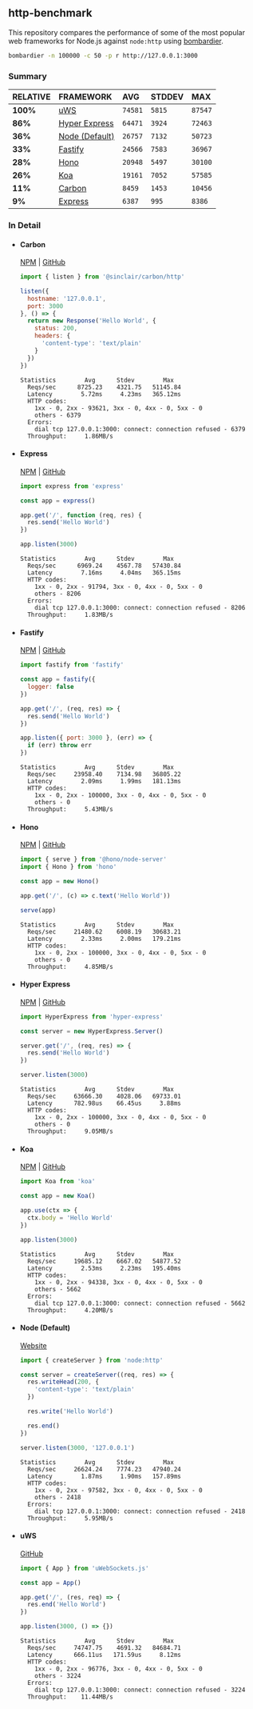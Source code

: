 ## http-benchmark

This repository compares the performance of some of the most popular web frameworks for Node.js against `node:http` using [bombardier](https://github.com/codesenberg/bombardier).

```bash
bombardier -n 100000 -c 50 -p r http://127.0.0.1:3000
```

### Summary

| RELATIVE | FRAMEWORK | AVG | STDDEV | MAX |
| :--- | :--- | :--- | :--- | :--- |
| **100%** | [uWS](#uws) | `74581` | `5815` | `87547` |
| **86%** | [Hyper Express](#hyper-express) | `64471` | `3924` | `72463` |
| **36%** | [Node (Default)](#node-default) | `26757` | `7132` | `50723` |
| **33%** | [Fastify](#fastify) | `24566` | `7583` | `36967` |
| **28%** | [Hono](#hono) | `20948` | `5497` | `30100` |
| **26%** | [Koa](#koa) | `19161` | `7052` | `57585` |
| **11%** | [Carbon](#carbon) | `8459` | `1453` | `10456` |
| **9%** | [Express](#express) | `6387` | `995` | `8386` |


### In Detail

- #### Carbon
  [NPM](https://npmjs.com/@sinclair/carbon) | [GitHub](https://github.com/sinclairzx81/carbon)
  ```js
  import { listen } from '@sinclair/carbon/http'

  listen({
    hostname: '127.0.0.1',
    port: 3000
  }, () => {
    return new Response('Hello World', {
      status: 200,
      headers: {
        'content-type': 'text/plain'
      }
    })
  })
  ```

  ```
  Statistics        Avg      Stdev        Max
    Reqs/sec      8725.23    4321.75   51145.84
    Latency        5.72ms     4.23ms   365.12ms
    HTTP codes:
      1xx - 0, 2xx - 93621, 3xx - 0, 4xx - 0, 5xx - 0
      others - 6379
    Errors:
      dial tcp 127.0.0.1:3000: connect: connection refused - 6379
    Throughput:     1.86MB/s
  ```

- #### Express
  [NPM](https://npmjs.com/express) | [GitHub](https://github.com/expressjs/express)
  ```js
  import express from 'express'

  const app = express()

  app.get('/', function (req, res) {
    res.send('Hello World')
  })

  app.listen(3000)
  ```

  ```
  Statistics        Avg      Stdev        Max
    Reqs/sec      6969.24    4567.78   57430.84
    Latency        7.16ms     4.04ms   365.15ms
    HTTP codes:
      1xx - 0, 2xx - 91794, 3xx - 0, 4xx - 0, 5xx - 0
      others - 8206
    Errors:
      dial tcp 127.0.0.1:3000: connect: connection refused - 8206
    Throughput:     1.83MB/s
  ```

- #### Fastify
  [NPM](https://npmjs.com/fastify) | [GitHub](https://github.com/fastify/fastify)
  ```js
  import fastify from 'fastify'

  const app = fastify({
    logger: false
  })

  app.get('/', (req, res) => {
    res.send('Hello World')
  })

  app.listen({ port: 3000 }, (err) => {
    if (err) throw err
  })
  ```

  ```
  Statistics        Avg      Stdev        Max
    Reqs/sec     23958.40    7134.98   36805.22
    Latency        2.09ms     1.99ms   181.13ms
    HTTP codes:
      1xx - 0, 2xx - 100000, 3xx - 0, 4xx - 0, 5xx - 0
      others - 0
    Throughput:     5.43MB/s
  ```

- #### Hono
  [NPM](https://npmjs.com/hono) | [GitHub](https://github.com/honojs/hono)
  ```js
  import { serve } from '@hono/node-server'
  import { Hono } from 'hono'

  const app = new Hono()

  app.get('/', (c) => c.text('Hello World'))

  serve(app)
  ```

  ```
  Statistics        Avg      Stdev        Max
    Reqs/sec     21480.62    6008.19   30683.21
    Latency        2.33ms     2.00ms   179.21ms
    HTTP codes:
      1xx - 0, 2xx - 100000, 3xx - 0, 4xx - 0, 5xx - 0
      others - 0
    Throughput:     4.85MB/s
  ```

- #### Hyper Express
  [NPM](https://npmjs.com/hyper-express) | [GitHub](https://github.com/kartikk221/hyper-express)
  ```js
  import HyperExpress from 'hyper-express'

  const server = new HyperExpress.Server()

  server.get('/', (req, res) => {
    res.send('Hello World')
  })

  server.listen(3000)
  ```

  ```
  Statistics        Avg      Stdev        Max
    Reqs/sec     63666.30    4028.06   69733.01
    Latency      782.98us    66.45us     3.88ms
    HTTP codes:
      1xx - 0, 2xx - 100000, 3xx - 0, 4xx - 0, 5xx - 0
      others - 0
    Throughput:     9.05MB/s
  ```

- #### Koa
  [NPM](https://npmjs.com/koa) | [GitHub](https://github.com/koajs/koa)
  ```js
  import Koa from 'koa'

  const app = new Koa()

  app.use(ctx => {
    ctx.body = 'Hello World'
  })

  app.listen(3000)
  ```

  ```
  Statistics        Avg      Stdev        Max
    Reqs/sec     19685.12    6667.02   54877.52
    Latency        2.53ms     2.23ms   195.40ms
    HTTP codes:
      1xx - 0, 2xx - 94338, 3xx - 0, 4xx - 0, 5xx - 0
      others - 5662
    Errors:
      dial tcp 127.0.0.1:3000: connect: connection refused - 5662
    Throughput:     4.20MB/s
  ```

- #### Node (Default)
  [Website](https://nodejs.org/api/http.html)
  ```js
  import { createServer } from 'node:http'

  const server = createServer((req, res) => {
    res.writeHead(200, {
      'content-type': 'text/plain'
    })

    res.write('Hello World')

    res.end()
  })

  server.listen(3000, '127.0.0.1')
  ```

  ```
  Statistics        Avg      Stdev        Max
    Reqs/sec     26624.24    7774.23   47940.24
    Latency        1.87ms     1.90ms   157.89ms
    HTTP codes:
      1xx - 0, 2xx - 97582, 3xx - 0, 4xx - 0, 5xx - 0
      others - 2418
    Errors:
      dial tcp 127.0.0.1:3000: connect: connection refused - 2418
    Throughput:     5.95MB/s
  ```

- #### uWS
  [GitHub](https://github.com/uNetworking/uWebSockets.js)
  ```js
  import { App } from 'uWebSockets.js'

  const app = App()

  app.get('/', (res, req) => {
    res.end('Hello World')
  })

  app.listen(3000, () => {})
  ```

  ```
  Statistics        Avg      Stdev        Max
    Reqs/sec     74747.75    4691.32   84684.71
    Latency      666.11us   171.59us     8.12ms
    HTTP codes:
      1xx - 0, 2xx - 96776, 3xx - 0, 4xx - 0, 5xx - 0
      others - 3224
    Errors:
      dial tcp 127.0.0.1:3000: connect: connection refused - 3224
    Throughput:    11.44MB/s
  ```


